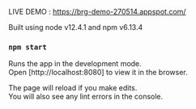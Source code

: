 LIVE DEMO : https://brg-demo-270514.appspot.com/

Built using node v12.4.1 and npm v6.13.4

### `npm start`

Runs the app in the development mode.<br />
Open [http://localhost:8080] to view it in the browser.

The page will reload if you make edits.<br />
You will also see any lint errors in the console.



